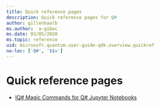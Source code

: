 ```yaml
---
title: Quick reference pages
description: Quick reference pages for Q#
author: gillenhaalb
ms.author:  a-gibec
ms.date: 03/05/2020
ms.topic: reference
uid: microsoft.quantum.user-guide-qdk.overview.quickref
no-loc: ['Q#', '$$v']
---
```


# Quick reference pages

* [IQ# Magic Commands for Q# Jupyter Notebooks](xref:microsoft.quantum.user-guide-qdk.overview.quickref.iqsharp)

